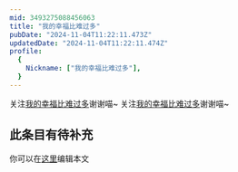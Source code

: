 ```yaml
---
mid: 3493275088456063
title: "我的幸福比难过多"
pubDate: "2024-11-04T11:22:11.473Z"
updatedDate: "2024-11-04T11:22:11.474Z"
profile:
  {
    Nickname: ["我的幸福比难过多"],
  }
---
```


关注[我的幸福比难过多](https://space.bilibili.com/3493275088456063)谢谢喵~ 关注[我的幸福比难过多](https://space.bilibili.com/3493275088456063)谢谢喵~

## 此条目有待补充
你可以在[这里](https://github.com/Yuhanawa/VTuber.ICU/edit/master/src/content/v/我的幸福比难过多/index.md)编辑本文
